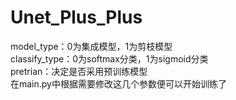 # Unet_Plus_Plus
model_type：0为集成模型，1为剪枝模型  
classify_type：0为softmax分类，1为sigmoid分类  
pretrian：决定是否采用预训练模型  
在main.py中根据需要修改这几个参数便可以开始训练了  
